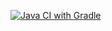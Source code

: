 [![Java CI with Gradle](https://github.com/tasharazdobreeva/debitCardRequestTest/actions/workflows/gradle.yml/badge.svg)](https://github.com/tasharazdobreeva/debitCardRequestTest/actions/workflows/gradle.yml)
